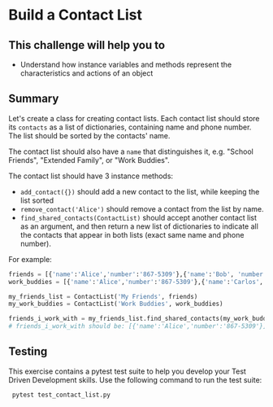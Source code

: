 # Build a Contact List

## This challenge will help you to

- Understand how instance variables and methods represent the characteristics and actions of an object

## Summary

Let's create a class for creating contact lists. Each contact list should store its `contacts` as a list of dictionaries, containing name and phone number. The list should be sorted by the contacts' name.

 The contact list should also have a `name` that distinguishes it, e.g. "School Friends", "Extended Family", or "Work Buddies".
 
The contact list should have 3 instance methods:

- `add_contact({})` should add a new contact to the list, while keeping the list sorted
- `remove_contact('Alice')` should remove a contact from the list by name.
- `find_shared_contacts(ContactList)` should accept another contact list as an argument, and then return a new list of dictionaries to indicate all the contacts that appear in both lists (exact same name and phone number).

For example:

```python
friends = [{'name':'Alice','number':'867-5309'},{'name':'Bob', 'number':'555-5555'}]
work_buddies = [{'name':'Alice','number':'867-5309'},{'name':'Carlos', 'number':'555-5555'}]

my_friends_list = ContactList('My Friends', friends)
my_work_buddies = ContactList('Work Buddies', work_buddies)

friends_i_work_with = my_friends_list.find_shared_contacts(my_work_buddies)
# friends_i_work_with should be: [{'name':'Alice','number':'867-5309'}]
```

## Testing

This exercise contains a pytest test suite to help you develop your Test Driven Development skills. Use the following command to run the test suite:

```bash
 pytest test_contact_list.py
```
